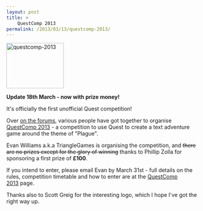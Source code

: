 ```yaml
---
layout: post
title: >
    QuestComp 2013
permalink: /2013/03/13/questcomp-2013/
---
```

<a href="http://textadventuresblog.files.wordpress.com/2013/03/questcomp-20131.png"><img class="alignright size-thumbnail wp-image-2089" alt="questcomp-2013" src="http://textadventuresblog.files.wordpress.com/2013/03/questcomp-20131.png?w=150" width="150" height="119" /></a>

<strong>Update 18th March - now with prize money!</strong>

It's officially the first unofficial Quest competition!

Over <a href="http://forum.textadventures.co.uk/viewtopic.php?f=5&amp;t=3506">on the forums</a>, various people have got together to organise <a href="http://www.textadventures.co.uk/quest/competition/">QuestComp 2013</a> - a competition to use Quest to create a text adventure game around the theme of "Plague".

Evan Williams a.k.a TriangleGames is organising the competition, and <del>there are no prizes except for the glory of winning</del> thanks to Phillip Zolla for sponsoring a first prize of <strong>£100</strong>.

If you intend to enter, please email Evan by March 31st - full details on the rules, competition timetable and how to enter are at the <a href="http://www.textadventures.co.uk/quest/competition/">QuestComp 2013</a> page.

Thanks also to Scott Greig for the interesting logo, which I hope I've got the right way up.